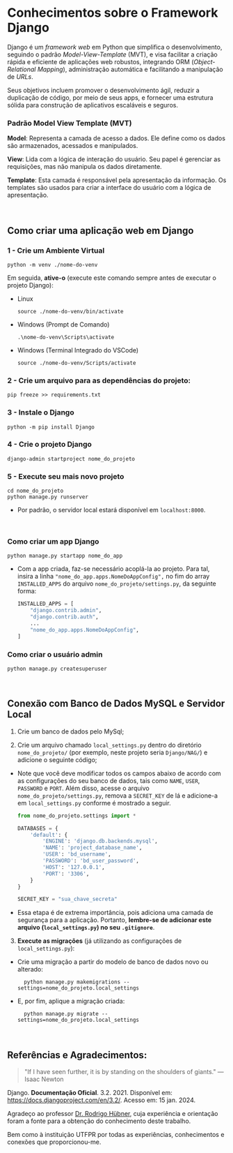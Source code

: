 # Conhecimentos sobre o Framework Django

Django é um _framework web_ em Python que simplifica o desenvolvimento, seguindo o padrão _Model-View-Template_ (MVT), e visa facilitar a criação rápida e eficiente de aplicações web robustos, integrando ORM (_Object-Relational Mapping_), administração automática e facilitando a manipulação de _URLs_.

Seus objetivos incluem promover o desenvolvimento ágil, reduzir a duplicação de código, por meio de seus apps, e fornecer uma estrutura sólida para construção de aplicativos escaláveis e seguros.

### Padrão Model View Template (MVT)
**Model**: Representa a camada de acesso a dados. Ele define como os dados são armazenados, acessados e manipulados.

**View**: Lida com a lógica de interação do usuário. Seu papel é gerenciar as requisições, mas não manipula os dados diretamente.

**Template**: Esta camada é responsável pela apresentação da informação. Os templates são usados para criar a interface do usuário com a lógica de apresentação.

<br>


## Como criar uma aplicação web em Django

### 1 - Crie um Ambiente Virtual

    python -m venv ./nome-do-venv
    
Em seguida, **ative-o** (execute este comando sempre antes de executar o projeto Django):

- Linux

    ```
    source ./nome-do-venv/bin/activate
    ```

- Windows (Prompt de Comando)

    ```
    .\nome-do-venv\Scripts\activate
    ```

- Windows (Terminal Integrado do VSCode)

    ```
    source ./nome-do-venv/Scripts/activate
    ```

### 2 - Crie um arquivo para as dependências do projeto:
    pip freeze >> requirements.txt


### 3 - Instale o Django
    python -m pip install Django

### 4 - Crie o projeto Django
    django-admin startproject nome_do_projeto

### 5 - Execute seu mais novo projeto
    cd nome_do_projeto
    python manage.py runserver

- Por padrão, o servidor local estará disponível em ``localhost:8000``.

<br>

### Como criar um app Django
    python manage.py startapp nome_do_app

- Com a app criada, faz-se necessário acoplá-la ao projeto. Para tal, insira a linha ``"nome_do_app.apps.NomeDoAppConfig",`` no fim do array `INSTALLED_APPS` do arquivo `nome_do_projeto/settings.py`, da seguinte forma:

    ```python
    INSTALLED_APPS = [
        "django.contrib.admin",
        "django.contrib.auth",
        ...
        "nome_do_app.apps.NomeDoAppConfig",
    ]
    ```

### Como criar o usuário admin
    python manage.py createsuperuser

<br>

## Conexão com Banco de Dados MySQL e Servidor Local

1. Crie um banco de dados pelo MySql;

2. Crie um arquivo chamado ``local_settings.py`` dentro do diretório ``nome_do_projeto/`` (por exemplo, neste projeto seria ``Django/NAG/``) e adicione o seguinte código;

- Note que você deve modificar todos os campos abaixo de acordo com as configurações do seu banco de dados, tais como ``NAME``, ``USER``, ``PASSWORD`` e ``PORT``. Além disso, acesse o arquivo `nome_do_projeto/settings.py`, remova a `SECRET_KEY` de lá e adicione-a em `local_settings.py` conforme é mostrado a seguir.

    ```python
    from nome_do_projeto.settings import *

    DATABASES = {
        'default': {
            'ENGINE': 'django.db.backends.mysql',
            'NAME': 'project_database_name',
            'USER': 'bd_username',
            'PASSWORD': 'bd_user_password',
            'HOST': '127.0.0.1',
            'PORT': '3306',
        }
    }

    SECRET_KEY = "sua_chave_secreta"
    ```

- Essa etapa é de extrema importância, pois adiciona uma camada de segurança para a aplicação. Portanto, **lembre-se de adicionar este arquivo (`local_settings.py`) no seu `.gitignore`**.

3. **Execute as migrações** (já utilizando as configurações de ``local_settings.py``):

- Crie uma migração a partir do modelo de banco de dados novo ou alterado:
    
        python manage.py makemigrations --settings=nome_do_projeto.local_settings

- E, por fim, aplique a migração criada:
    
        python manage.py migrate --settings=nome_do_projeto.local_settings

<br>

## Referências e Agradecimentos:

> "If I have seen further, it is by standing on the shoulders of giants."  — Isaac Newton

Django. **Documentação Oficial**. 3.2. 2021. Disponível em: <https://docs.djangoproject.com/en/3.2/>. Acesso em: 15 jan. 2024.


Agradeço ao professor [Dr. Rodrigo Hübner](https://github.com/rodrigohubner), cuja experiência e orientação foram a fonte para a obtenção do conhecimento deste trabalho.

Bem como à instituição UTFPR por todas as experiências, conhecimentos e conexões que proporcionou-me.
